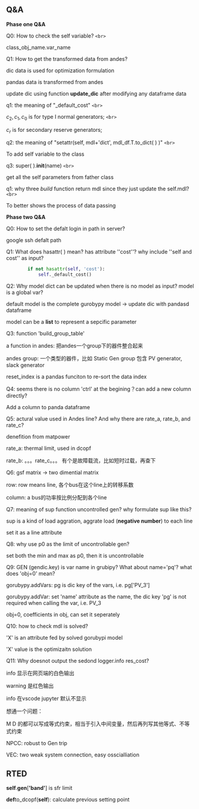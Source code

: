 ## Q&A

__Phase one Q&A__

Q0: How to check the self variable? `<br>`

class_obj_name.var_name

Q1: How to get the transformed data from andes?

dic data is used for optimization formulation

pandas data is transformed from andes

update dic using function __update_dic__ after modifying any dataframe data

q1: the meaning of "_default_cost" `<br>`

$c_2, c_1, c_0$ is for type I normal generators; `<br>`

$c_r$ is for secondary reserve generators;

q2: the meaning of "setattr(self, mdl+'dict', mdl_df.T.to_dict( ) )" `<br>`

To add self variable to the class

q3: super( ).__init__(name) `<br>`

get all the self parameters from father class

q1: why three _build_ function return mdl since they just update the self.mdl? `<br>`

To better shows the process of data passing


__Phase two Q&A__

Q0: How to set the defalt login in path in server?

google ssh defalt path


Q1: What does hasattr( ) mean? has attribute ''cost''? why include ''self and cost'' as input?

```python
        if not hasattr(self, 'cost'):
            self._default_cost()
```



Q2: Why model dict can be updated when there is no model as input? model is a global var?

default model is the complete gurobypy model → update dic with pandasd dataframe

model can be a __list__ to represent a sepcific parameter


Q3: function 'build_group_table'

a function in andes: 把andes一个group下的器件整合起来

andes group: 一个类型的器件，比如 Static Gen group 包含 PV generator, slack generator

reset_index is a pandas funciton to re-sort the data index


Q4: seems there is no column 'ctrl' at the begining？can add a new column directly?

Add a column to panda dataframe


Q5: actural value used in Andes line? And why there are rate_a, rate_b, and rate_c?

denefition from matpower

rate_a: thermal limit, used in dcopf

rate_b: 。。。rate_c。。。  有个是故障载流，比如短时过载，再查下


Q6: gsf matrix → two dimential matrix

row: row means line, 各个bus在这个line上的转移系数

column: a bus的功率按比例分配到各个line


Q7: meaning of sup function uncontrolled gen? why formulate sup like this?

sup is a kind of load aggration, aggrate load (__negative number__) to each line

set it as a line attribute


Q8: why use p0 as the limit of uncontrollable gen?

set both the min and max as p0, then it is uncontrollable


Q9: GEN (gendic.key) is var name in grubipy? What about name='pq'? what does 'obj=0' mean?

gorubypy.addVars: pg is dic key of the vars, i.e. pg['PV_3']

gorubypy.addVar: set 'name' attribute as the name, the dic key 'pg' is not required when calling the var, i.e. PV_3

obj=0, coefficients in obj, can set it seperately


Q10: how to check mdl is solved?

'X' is an attribute fed by solved gorubypi model

'X' value is the optimizaitn solution


Q11: Why doesnot output the sedond logger.info  res_cost?

info 显示在网页端的白色输出

warning 是红色输出

info 在vscode jupyter 默认不显示


想通一个问题：

M D 的都可以写成等式约束，相当于引入中间变量，然后再列写其他等式、不等式约束


NPCC: robust to Gen trip

VEC: two weak system connection, easy osscialliation



## RTED

**self**.**gen**[**'band'**] is sfr limit

**def**to_dcopf(**self**):   calculate previous setting point
